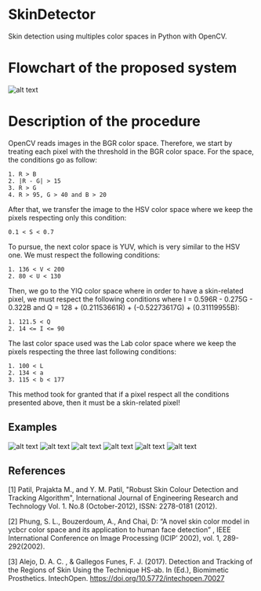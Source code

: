 # SkinDetector
Skin detection using multiples color spaces in Python with OpenCV.

# Flowchart of the proposed system
![alt text](https://scontent.fymy1-1.fna.fbcdn.net/v/t1.15752-9/278692184_396057225488342_3718144922394996355_n.png?_nc_cat=104&ccb=1-5&_nc_sid=ae9488&_nc_ohc=uinK-8jVldcAX8_ZKGP&_nc_oc=AQk8jgQ_sI3tZjyWUHQuSD-waWXTufyip8LDqaYnu1LwcLkqwP5728pgKWhra5Nyd68&_nc_ht=scontent.fymy1-1.fna&oh=03_AVJ2U1WAf5gSCguXkfKlxIpeg3_7BW21szGho2nhwHrMjQ&oe=628D1E57)

# Description of the procedure
OpenCV reads images in the BGR color space. Therefore, we start by treating each pixel with the threshold in the BGR color space. For the space, the conditions go as follow:
```
1. R > B
2. |R - G| > 15
3. R > G
4. R > 95, G > 40 and B > 20
```

After that, we transfer the image to the HSV color space where we keep the pixels respecting only this condition:
```
0.1 < S < 0.7
```

To pursue, the next color space is YUV, which is very similar to the HSV one. We must respect the following conditions:
```
1. 136 < V < 200
2. 80 < U < 130
```

Then, we go to the YIQ color space where in order to have a skin-related pixel, we must respect the following conditions where I = 0.596R - 0.275G - 0.322B
and Q = 128 + (0.21153661R) + (-0.52273617G) + (0.31119955B):
```
1. 121.5 < Q
2. 14 <= I <= 90
```

The last color space used was the Lab color space where we keep the pixels respecting the three last following conditions:
```
1. 100 < L
2. 134 < a
3. 115 < b < 177
```

This method took for granted that if a pixel respect all the conditions presented above, then it must be a skin-related pixel!

## Examples
![alt text](https://media.discordapp.net/attachments/575755454919999489/968684830248271962/unknown.png?width=631&height=473)
![alt text](https://media.discordapp.net/attachments/575755454919999489/968685158075088936/unknown.png)
![alt text](https://media.discordapp.net/attachments/575755454919999489/968685759458607124/unknown.png)
![alt text](https://media.discordapp.net/attachments/575755454919999489/968686178125627442/unknown.png)
![alt text](https://media.discordapp.net/attachments/575755454919999489/968687613928173628/unknown.png?width=666&height=473)
![alt text](https://media.discordapp.net/attachments/575755454919999489/968688328121659435/unknown.png)

## References
<a id="1">[1]</a> 
Patil, Prajakta M., and Y. M. Patil, "Robust Skin Colour Detection and Tracking Algorithm", 
International Journal of Engineering Research and Technology Vol. 1. No.8 (October-2012), ISSN: 2278-0181 (2012).

<a id="2">[2]</a> 
Phung, S. L., Bouzerdoum, A., And Chai, D: “A novel skin color model in ycbcr color space and its
application to human face detection” , IEEE International Conference on Image Processing (ICIP’
2002), vol. 1, 289-292(2002).

<a id="3">[3]</a>
Alejo, D. A. C. , & Gallegos Funes, F. J. (2017). Detection and Tracking of the Regions of Skin Using the Technique HS-ab. In (Ed.), Biomimetic Prosthetics. IntechOpen. https://doi.org/10.5772/intechopen.70027
